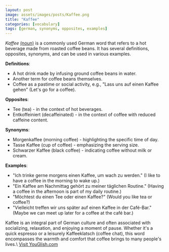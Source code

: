 ```yaml
---
layout: post
image: assets/images/posts/Kaffee.png
title: "Kaffee"
categories: [vocabulary]
tags: [german, synonyms, opposites, examples]
---
```


*Kaffee* [(noun)](https://en.wiktionary.org/wiki/Kaffee) is a commonly used German word that refers to a hot beverage made from roasted coffee beans. It has several definitions, opposites, synonyms, and can be used in various examples.

**Definitions**:
- A hot drink made by infusing ground coffee beans in water.
- Another term for coffee beans themselves.
- Coffee as a pastime or social activity, e.g., "Lass uns auf einen Kaffee gehen" (Let's go for a coffee).

**Opposites**:
- Tee (tea) - in the context of hot beverages.
- Entkoffeiniert (decaffeinated) - in the context of coffee with reduced caffeine content.

**Synonyms**:
- Morgenkaffee (morning coffee) - highlighting the specific time of day.
- Tasse Kaffee (cup of coffee) - emphasizing the serving size.
- Schwarzer Kaffee (black coffee) - indicating coffee without milk or cream.

**Examples**:
- "Ich trinke gerne morgens einen Kaffee, um wach zu werden." (I like to have a coffee in the morning to wake up.)
- "Ein Kaffee am Nachmittag gehört zu meiner täglichen Routine." (Having a coffee in the afternoon is part of my daily routine.)
- "Möchtest du einen Tee oder einen Kaffee?" (Would you like tea or coffee?)
- "Vielleicht treffen wir uns später auf einen Kaffee in der Café-Bar." (Maybe we can meet up later for a coffee at the café bar.)

Kaffee is an integral part of German culture and often associated with socializing, relaxation, and enjoying a moment of pause. Whether it's a quick espresso or a leisurely Kaffeeklatsch (coffee chat), this word encompasses the warmth and comfort that coffee brings to many people's lives.\ <a id="yg-widget-0" class="youglish-widget" data-query="Kaffee" data-lang="german" data-components="8412" data-auto-start="0" data-bkg-color="theme_light" data-title="How%20to%20pronounce%20Kaffee%20in%20German"  rel="nofollow" href="https://youglish.com">Visit YouGlish.com</a><script async src="https://youglish.com/public/emb/widget.js" charset="utf-8"></script>